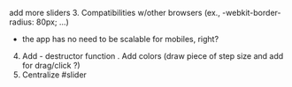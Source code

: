 
   add more sliders
3. Compatibilities w/other browsers (ex., -webkit-border-radius: 80px; ...)
   - the app has no need to be scalable for mobiles, right? 

4. Add - destructor function
 . Add colors (draw piece of step size and add for drag/click ?) 
5. Centralize #slider
